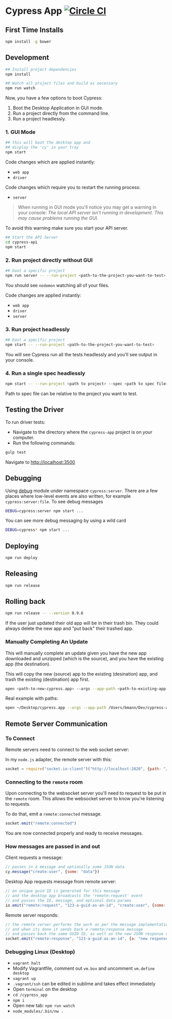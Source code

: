 # Cypress App [![Circle CI](https://circleci.com/gh/cypress-io/cypress-app.svg?style=shield&circle-token=a6d67217ee174805c91925400b4210ada937def9)](https://circleci.com/gh/cypress-io/cypress-app)

## First Time Installs

```bash
npm install -g bower
```

## Development

```bash
## Install project dependencies
npm install
```

```bash
## Watch all project files and build as necessary
npm run watch
```

Now, you have a few options to boot Cypress:

1. Boot the Desktop Application in GUI mode.
2. Run a project directly from the command line.
3. Run a project headlessly.

### 1. GUI Mode

```bash
## this will boot the desktop app and
## display the 'cy' in your tray
npm start
```

Code changes which are applied instantly:
- `web app`
- `driver`

Code changes which require you to restart the running process:
- `server`

> When running in GUI mode you'll notice you may get a warning in your console:
  *The local API server isn't running in development. This may cause problems running the GUI.*

To avoid this warning make sure you start your API server.

```bash
## Start the API Server
cd cypress-api
npm start
```

### 2. Run project directly without GUI

```bash
## boot a specific project
npm run server -- --run-project <path-to-the-project-you-want-to-test>
```

You should see `nodemon` watching all of your files.

Code changes are applied instantly:
- `web app`
- `driver`
- `server`

### 3. Run project headlessly

```bash
## boot a specific project
npm start -- --run-project <path-to-the-project-you-want-to-test>
```

You will see Cypress run all the tests headlessly and you'll see output in your console.

### 4. Run a single spec headlessly

```bash
npm start -- --run-project <path to project> --spec <path to spec file>
```

Path to spec file can be relative to the project you want to test.

## Testing the Driver

To run driver tests:

- Navigate to the directory where the `cypress-app` project is on your computer.
- Run the following commands:

```bash
gulp test
```

Navigate to [http://localhost:3500](http://localhost:3500)

## Debugging

Using [debug](https://github.com/visionmedia/debug#readme) module under
namespace `cypress:server`. There are a few places where low-level events are
also written, for example `cypress:server:file`. To see debug messages

```sh
DEBUG=cypress:server npm start ...
```

You can see more debug messaging by using a wild card

```sh
DEBUG=cypress* npm start ...
```

## Deploying

```bash
npm run deploy

```

## Releasing

```bash
npm run release
```

## Rolling back

```bash
npm run release -- --version 0.9.6
```

If the user just updated their old app will be in their trash bin. They could always delete the new app and "put back" their trashed app.

### Manually Completing An Update
This will manually complete an update given you have the new app downloaded and unzipped (which is the source), and you have the existing app (the destination).

This will copy the new (source) app to the existing (desination) app, and trash the existing (destination) app first.

```bash
open <path-to-new-cypress.app> --args --app-path <path-to-existing-app-path> --exec-path <path-to-existing-exec-path> --updating
```

Real example with paths:

```bash
open ~/Desktop/cypress.app --args --app-path /Users/bmann/Dev/cypress-app/build/0.5.8/osx64/cypress.app --exec-path /Users/bmann/Dev/cypress-app/build/0.5.8/osx64/cypress.app --updating
```

## Remote Server Communication

### To Connect

Remote servers need to connect to the web socket server:

In my `node.js` adapter, the remote server with this:

```js
socket = require("socket.io-client")("http://localhost:2020", {path: "/__socket.io"})
```

### Connecting to the `remote` room

Upon connecting to the websocket server you'll need to request to be put in the `remote` room. This allows the websocket server to know you're listening to requests.

To do that, emit a `remote:connected` message.

```js
socket.emit("remote:connected")
```

You are now connected properly and ready to receive messages.

### How messages are passed in and out

Client requests a message:

```js
// passes in a message and optionally some JSON data
cy.message("create:user", {some: "data"})
```

Desktop App requests message from remote server:

```js
// an unique guid ID is generated for this message
// and the desktop app broadcasts the 'remote:request' event
// and passes the ID, message, and optional data params
io.emit("remote:request", "123-a-guid-as-an-id", "create:user", {some: "data"})
```
Remote server responds:

```js
// the remote server performs the work as per the message implementation
// and when its done it sends back a remote:response message
// and passes back the same GUID ID, as well as the new JSON response data
socket.emit("remote:response", "123-a-guid-as-an-id", {a: "new response data obj"})
```

### Debugging Linux (Desktop)

- `vagrant halt`
- Modify Vagrantfile, comment out `vm.box` and uncomment `vm.define desktop`
- `vagrant up`
- `.vagrant/ssh` can be edited in sublime and takes effect immediately
- Open `terminal` on the desktop
- `cd /cypress_app`
- `npm i`
- Open new tab: `npm run watch`
- `node_modules/.bin/nw .`
